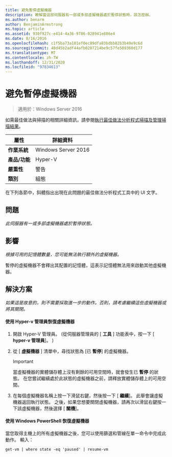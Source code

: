 ```yaml
---
title: 避免暫停虛擬機器
description: 瞭解當這部伺服器有一部或多部虛擬機器處於暫停狀態時，該怎麼辦。
ms.author: benarm
author: BenjaminArmstrong
ms.topic: article
ms.assetid: 930f927c-e414-4a36-9786-028941e886e4
ms.date: 8/16/2016
ms.openlocfilehash: c1f5ba73a181ef0ec89dfa83bdbb82b3b49e9c6d
ms.sourcegitcommit: 48d45b2adf44afb0207214be9c57fe589360d177
ms.translationtype: MT
ms.contentlocale: zh-TW
ms.lasthandoff: 12/31/2020
ms.locfileid: "97834613"
---
```

# <a name="avoid-pausing-a-virtual-machine"></a>避免暫停虛擬機器

>適用於：Windows Server 2016

如需最佳做法與掃描的相關詳細資訊，請參閱[執行最佳做法分析程式掃描及管理掃描結果](https://go.microsoft.com/fwlink/p/?LinkID=223177)。

|屬性|詳細資料|
|-|-|
|**作業系統**|Windows Server 2016|
|**產品/功能**|Hyper-V|
|**嚴重性**|警告|
|**類別**|組態|

在下列各節中，斜體指出出現在此問題的最佳做法分析程式工具中的 UI 文字。

## <a name="issue"></a>問題

*此伺服器有一或多部虛擬機器處於暫停狀態。*

## <a name="impact"></a>影響

*根據可用的記憶體數量，您可能無法執行額外的虛擬機器。*

暫停的虛擬機器不會釋出其配置的記憶體，這表示記憶體無法用來啟動其他虛擬機器。

## <a name="resolution"></a>解決方案

*如果這是故意的，則不需要採取進一步的動作。否則，請考慮繼續這些虛擬機器或將其關閉。*

#### <a name="use-hyper-v-manager-to-resume-the-virtual-machine"></a>使用 Hyper-v 管理員恢復虛擬機器

1.  開啟 Hyper-V 管理員。  (從伺服器管理員的 [ **工具** ] 功能表中，按一下 [ **hyper-v 管理員**]。 ) 

2.  從 [ **虛擬機器** ] 清單中，尋找狀態為 [已 **暫停**] 的虛擬機器。

    > [!IMPORTANT]
    > 當虛擬機器的實體儲存體上沒有剩餘的可用空間時，就會發生已 **暫停** 的狀態。 在您嘗試繼續處於此狀態的虛擬機器之前，請釋放實體儲存體上的可用空間。

3.  在每個虛擬機器名稱上按一下滑鼠右鍵，然後按一下 [ **繼續**]。 此舉會讓虛擬機器返回執行狀態。 之後，如果您想要關閉虛擬機器，請再次以滑鼠右鍵按一下該虛擬機器，然後選擇 [ **關機**]。

#### <a name="use-windows-powershell-to-resume-the-virtual-machine"></a>使用 Windows PowerShell 恢復虛擬機器

當您取得主機上的所有虛擬機器之後，您可以使用篩選和管線在單一命令中完成此動作。 輸入：

```
get-vm | where state -eq 'paused' | resume-vm
```



